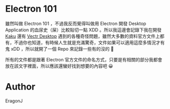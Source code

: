 # Electron 101

雖然叫做 Electron 101 ，不過我反而覺得叫做用 Electron 開發 Desktop Application 的血尿史（屎）比較貼切一點 XDD 。所以我這邊會記錄下我在開發 [Kaku](http://kaku.rocks) 還有 [Vectr Desktop](https://www.vectr.com) 遇到的各種奇怪問題，雖然大多數的資料官方文件上都有，不過你也知道，有時候人生就是充滿驚奇，文件如果可以適用這麼多情況才有鬼 xDD ，所以就開了一個 Repo 來記錄一些有的沒的 :shit:

所有的文件都是跟著 Electron 官方文件的命名方式，只要是有相關的部分我都會放在該文字裡面，所以應該還蠻好找到想要的內容吧 :grinning:

# Author

EragonJ
